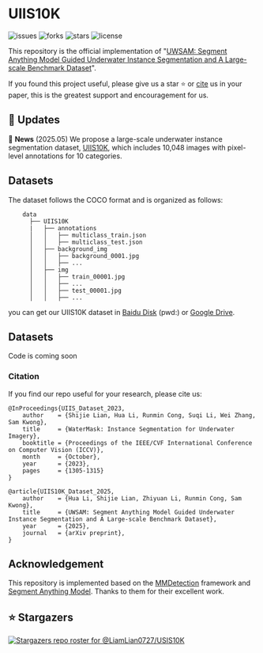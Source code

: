 # UIIS10K
![issues](https://img.shields.io/github/issues/LiamLian0727/UIIS10K)
![forks](https://img.shields.io/github/forks/LiamLian0727/UIIS10K?style=flat&color=orange)
![stars](https://img.shields.io/github/stars/LiamLian0727/UIIS10K?style=flat&color=red)
![license](https://img.shields.io/github/license/LiamLian0727/UIIS10K)

This repository is the official implementation of "[UWSAM: Segment Anything Model Guided Underwater Instance Segmentation and A Large-scale Benchmark Dataset]()".

If you found this project useful, please give us a star ⭐️ or [cite](#citation) us in your paper, this is the greatest support and encouragement for us.

## :speech_balloon: Updates
🚩 **News** (2025.05) We propose a large-scale underwater instance segmentation dataset, [UIIS10K](#datasets), which includes 10,048 images with pixel-level annotations for 10 categories.

## Datasets
The dataset follows the COCO format and is organized as follows:
```
    data
      ├── UIIS10K
      |   ├── annotations
      │   │   ├── multiclass_train.json
      │   │   ├── multiclass_test.json
      │   ├── background_img
      │   │   ├── background_0001.jpg
      │   │   ├── ...
      │   ├── img
      │   │   ├── train_00001.jpg
      │   │   ├── ...
      │   │   ├── test_00001.jpg
      │   │   ├── ...
```
you can get our UIIS10K dataset in [Baidu Disk]() (pwd:) or [Google Drive]().

## Datasets
Code is coming soon

### Citation
If you find our repo useful for your research, please cite us:
```
@InProceedings{UIIS_Dataset_2023,
    author    = {Shijie Lian, Hua Li, Runmin Cong, Suqi Li, Wei Zhang, Sam Kwong},
    title     = {WaterMask: Instance Segmentation for Underwater Imagery},
    booktitle = {Proceedings of the IEEE/CVF International Conference on Computer Vision (ICCV)},
    month     = {October},
    year      = {2023},
    pages     = {1305-1315}
}

@article{UIIS10K_Dataset_2025,
    author    = {Hua Li, Shijie Lian, Zhiyuan Li, Runmin Cong, Sam Kwong},
    title     = {UWSAM: Segment Anything Model Guided Underwater Instance Segmentation and A Large-scale Benchmark Dataset},
    year      = {2025},
    journal   = {arXiv preprint},
}
```
## Acknowledgement
This repository is implemented based on the [MMDetection](https://github.com/open-mmlab/mmdetection) framework and [Segment Anything Model](https://huggingface.co/facebook/sam-vit-huge). Thanks to them for their excellent work.

## ⭐ Stargazers
[![Stargazers repo roster for @LiamLian0727/USIS10K](https://reporoster.com/stars/LiamLian0727/UIIS10K)](https://github.com/LiamLian0727/USIS10K/stargazers)
